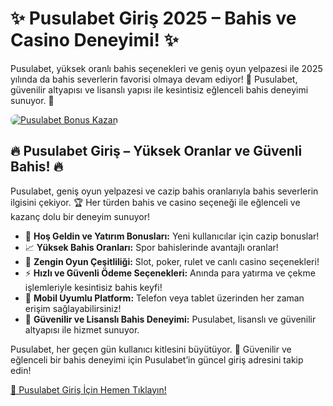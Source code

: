 <h1>✨ Pusulabet Giriş 2025 – Bahis ve Casino Deneyimi! ✨</h1>
<p>Pusulabet, yüksek oranlı bahis seçenekleri ve geniş oyun yelpazesi ile 2025 yılında da bahis severlerin favorisi olmaya devam ediyor! 🎰 Pusulabet, güvenilir altyapısı ve lisanslı yapısı ile kesintisiz eğlenceli bahis deneyimi sunuyor. 💸</p>
<a href="https://linklerim.online/2058" title="Pusulabet Bonus Fırsatları">
    <img src="https://i.ibb.co/5K7Ks6w/zzzz3.gif" alt="Pusulabet Bonus Kazan" style="max-width:100%; height:auto; border-radius:8px;">
</a>
<div class="description">
    <h2>🔥 Pusulabet Giriş – Yüksek Oranlar ve Güvenli Bahis! 🔥</h2>
    <p>Pusulabet, geniş oyun yelpazesi ve cazip bahis oranlarıyla bahis severlerin ilgisini çekiyor. 🏆 Her türden bahis ve casino seçeneği ile eğlenceli ve kazanç dolu bir deneyim sunuyor!</p>
    <ul>
        <li>🎁 <strong>Hoş Geldin ve Yatırım Bonusları:</strong> Yeni kullanıcılar için cazip bonuslar!</li>
        <li>📈 <strong>Yüksek Bahis Oranları:</strong> Spor bahislerinde avantajlı oranlar!</li>
        <li>🎲 <strong>Zengin Oyun Çeşitliliği:</strong> Slot, poker, rulet ve canlı casino seçenekleri!</li>
        <li>⚡️ <strong>Hızlı ve Güvenli Ödeme Seçenekleri:</strong> Anında para yatırma ve çekme işlemleriyle kesintisiz bahis keyfi!</li>
        <li>📱 <strong>Mobil Uyumlu Platform:</strong> Telefon veya tablet üzerinden her zaman erişim sağlayabilirsiniz!</li>
        <li>🔐 <strong>Güvenilir ve Lisanslı Bahis Deneyimi:</strong> Pusulabet, lisanslı ve güvenilir altyapısı ile hizmet sunuyor.</li>
    </ul>
    <p>Pusulabet, her geçen gün kullanıcı kitlesini büyütüyor. 🌟 Güvenilir ve eğlenceli bir bahis deneyimi için Pusulabet’in güncel giriş adresini takip edin!</p>
    <a href="https://linklerim.online/2058" title="Pusulabet Giriş Adresi">🔗 Pusulabet Giriş İçin Hemen Tıklayın!</a> 
</div>
